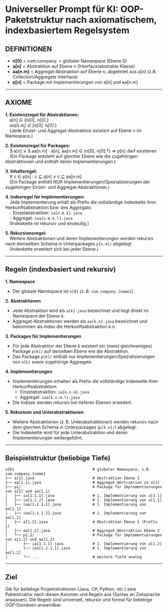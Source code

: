 # Universeller Prompt für KI: OOP-Paketstruktur nach axiomatischem, indexbasiertem Regelsystem

## DEFINITIONEN
- **n[0]** = com.company.<app> = globaler Namespace (Ebene 0)
- **a[n]** = Abstraktion auf Ebene n (Interface/abstrakte Klasse)
- **aa[n.m]** = Aggregat-Abstraktion auf Ebene n, abgeleitet aus a[n] (z.B. Collection/Aggregate Interface)
- **p[n]** = Package mit Implementierungen von a[n] und aa[n.m]

---

## AXIOME

**1. Existenzregel für Abstraktionen:**  
 a[n] ∈ {n[0], n[0].*}  
 aa[n.m] ∈ {n[0], n[0].*}  
 (Jede Einzel- und Aggregat-Abstraktion existiert auf Ebene n im Namespace.)

**2. Existenzregel für Packages:**  
 ∃ a[n] ∨ ∃ aa[n.m] : a[n], aa[n.m] ∈ {n[0], n[0].*} ⇒ p[n] darf existieren  
 (Ein Package entsteht auf gleicher Ebene wie die zugehörigen Abstraktionen und enthält deren Implementierungen.)

**3. Inhaltsregel:**  
 ∀ c ∈ p[n] : c ⊑ a[n] ∨ c ⊑ aa[n.m]  
 (Ein Package enthält NUR Implementierungen/Spezialisierungen der zugehörigen Einzel- und Aggregat-Abstraktionen.)

**4. Indexregel für Implementierungen:**  
 Jede Implementierung erhält als Prefix die vollständige Indexkette ihrer Herkunftsabstraktion bzw. des Aggregats:  
 - Einzelabstraktion: `ia[n.m.k].java`  
 - Aggregat: `iaa[n.m.k.l].java`  
 (Indexkette ist rekursiv und eindeutig.)

**5. Rekursionsregel:**  
 Weitere Abstraktionen und deren Implementierungen werden rekursiv nach demselben Schema in Unterpackages `p[n.m]/` abgelegt.  
 (Indexkette erweitert sich bei jeder Ebene.)

---

## Regeln (indexbasiert und rekursiv)

**1. Namespace**
- Der globale Namespace ist `n[0]` (z. B. `com.company.[name]`).

**2. Abstraktionen**
- Jede Abstraktion wird als `a[k].java` bezeichnet und liegt direkt im Namespace der Ebene *k*.
- Aggregat-Abstraktionen werden als `aa[k.n].java` bezeichnet und bekommen als Index die Herkunftsabstraktion *k.n*.

**3. Packages für Implementierungen**
- Für jede Abstraktion der Ebene *k* existiert ein (meist gleichnamiges) Package `p[k]/` auf derselben Ebene wie die Abstraktion.
- Das Package `p[k]/` enthält nur Implementierungen/Spezialisierungen von `a[k]` sowie zugehörige Aggregate.

**4. Implementierungen**
- Implementierungen erhalten als Prefix die vollständige Indexkette ihrer Herkunftsabstraktion:
    - Einzelabstraktion: `ia[k.n.m].java`
    - Aggregat: `iaa[k.n.m.l].java`
- Die Indizes werden rekursiv bei tieferen Ebenen erweitert.

**5. Rekursion und Unterabstraktionen**
- Weitere Abstraktionen (z. B. Unterabstraktionen) werden rekursiv nach dem gleichen Schema in Unterpackages (`p[k.n]/`) abgelegt.
- Die Indexkette wird für jede Unterabstraktion und deren Implementierungen weitergeführt.

---

## Beispielstruktur (beliebige Tiefe)

```
n[0]                                   # globaler Namespace, z.B. com.company.[name]
├── a[1].java                          # Abstraktion Ebene 1
├── aa[1.1].java                       # Aggregat-Abstraktion zu a[1]
├── p1/                                # Package für Implementierungen von a[1] und aa[1.1]
│   ├── ia[1.1.1].java                 # 1. Implementierung von a[1.1]
│   ├── ia[1.1.2].java                 # 2. Implementierung von a[1.1]
│   ├── iaa[1.1.1.1].java              # 1. Implementierung von aa[1.1]
│   ├── iaa[1.1.1.2].java              # 2. Implementierung von aa[1.1]
│   ├── a[1.2].java                    # Abstraktion Ebene 2 (Prefix 1)
│   ├── aa[1.2].java                   # Aggregat-Abstraktion Ebene 2
│   └── p1.2/                          # Package für Implementierungen von a[1.2] und aa[1.2]
│       ├── ia[1.2.1].java             # 1. Implementierung von a[1.2]
│       ├── iaa[1.2.1.1].java          # 1. Implementierung von aa[1.2]
│       └── ...                        # weitere Tiefe analog
```

---

## Ziel
Gib für beliebige Projektstrukturen (Java, C#, Python, etc.) eine Paketstruktur nach diesen Axiomen und Regeln aus (Syntax an Zielsprache anpassen). Die Regeln sind universell, rekursiv und formal für beliebige OOP-Domänen anwendbar.
